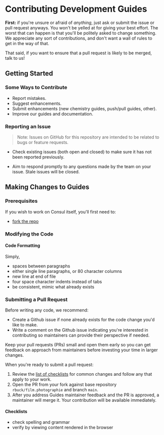 # Contributing Development Guides

**First:** if you're unsure or afraid of _anything_, just ask or submit the
issue or pull request anyways. You won't be yelled at for giving your best
effort. The worst that can happen is that you'll be politely asked to change
something. We appreciate any sort of contributions, and don't want a wall of
rules to get in the way of that.

That said, if you want to ensure that a pull request is likely to be merged, talk to us!

## Getting Started

### Some Ways to Contribute

* Report mistakes.
* Suggest enhancements.
* Submit enhancements (new chemistry guides, push/pull guides, other).
* Improve our guides and documentation.

### Reporting an Issue

>Note: Issues on GitHub for this repository are intended to be related to bugs or feature requests.

* Check existing issues (both open and closed) to make sure it has not been
reported previously.

* Aim to respond promptly to any questions made by the team on your
issue. Stale issues will be closed.

## Making Changes to Guides

### Prerequisites

If you wish to work on Consul itself, you'll first need to:

- [fork the repo](../docs/contributing/fork-the-project.md)

### Modifying the Code

#### Code Formatting

Simply,

- spaces between paragraphs
- either single line paragraphs, or 80 character columns
- new line at end of file
- four space character indents instead of tabs
- be consistent, mimic what already exists

### Submitting a Pull Request

Before writing any code, we recommend:

- Create a Github issue if none already exists for the code change you'd like to make.
- Write a comment on the Github issue indicating you're interested in contributing so maintainers can provide their perspective if needed.

Keep your pull requests (PRs) small and open them early so you can get feedback on
approach from maintainers before investing your time in larger changes.

When you're ready to submit a pull request:
1. Review the [list of checklists](#checklists) for common changes and follow any
   that apply to your work.
2. Open the PR from your fork against base repository `rbuck/film.photographie` and branch `main`.
3. After you address Guides maintainer feedback and the PR is approved, a maintainer
   will merge it. Your contribution will be available immediately.

#### Checklists

- check spelling and grammar
- verify by viewing content rendered in the browser
